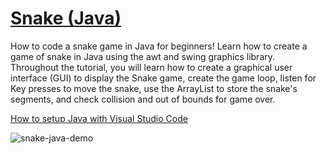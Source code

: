 # [Snake (Java)](https://youtu.be/Y62MJny9LHg)

How to code a snake game in Java for beginners! Learn how to create a game of snake in Java using the awt and swing graphics library. Throughout the tutorial, you will learn how to create a graphical user interface (GUI) to display the Snake game, create the game loop, listen for Key presses to move the snake, use the ArrayList to store the snake's segments, and check collision and out of bounds for game over.

[How to setup Java with Visual Studio Code](https://youtu.be/BB0gZFpukJU)

![snake-java-demo](https://github.com/ImKennyYip/snake-java/assets/78777681/047a8e7c-1f8e-4059-af08-5dd0197f7543)
